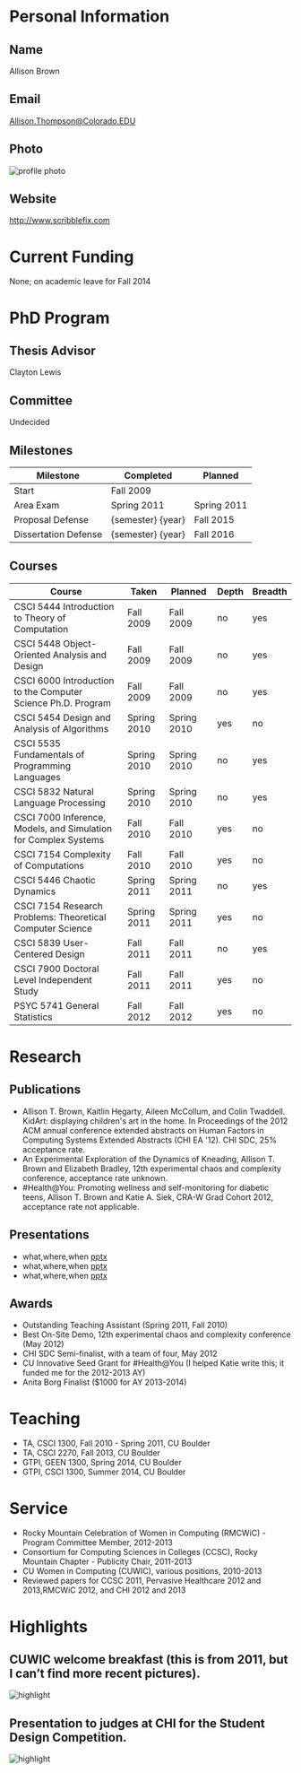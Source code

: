 ﻿

# Personal Information

## Name
Allison Brown

## Email
Allison.Thompson@Colorado.EDU

## Photo
![profile photo](files/1eZDCqevYqevdzWErsbRLuNEYI3K_KpIxHUoD78Whff0-photo-0.png)

## Website
http://www.scribblefix.com

# Current Funding
None; on academic leave for Fall 2014

# PhD Program

## Thesis Advisor
Clayton Lewis

## Committee
Undecided

## Milestones

| Milestone            | Completed         | Planned           |         
| -------------------- | ----------------- | ----------------- |
| Start                | Fall 2009     |                   |
| Area Exam            | Spring 2011   | Spring 2011   |
| Proposal Defense     | {semester} {year} | Fall 2015     |
| Dissertation Defense | {semester} {year} | Fall 2016     |

## Courses

| Course           							| Taken                 | Planned         | Depth | Breadth | 
| --------------------------------------------------------------------- | --------------------- | --------------- | ----- | ------- |
| CSCI 5444 Introduction to Theory of Computation 			| Fall 2009		| Fall 2009   | no  | yes   |
| CSCI 5448 Object-Oriented Analysis and Design			| Fall 2009 	| Fall 2009   | no  | yes   |
| CSCI 6000 Introduction to the Computer Science Ph.D. Program 	| Fall 2009 	| Fall 2009   | no  | yes   |
| CSCI 5454 Design and Analysis of Algorithms 			| Spring 2010 	| Spring 2010 | yes | no    |	
| CSCI 5535 Fundamentals of Programming Languages 			| Spring 2010 	| Spring 2010 | no  | yes   |	
| CSCI 5832 Natural Language Processing 				| Spring 2010 	| Spring 2010 | no  | yes    |	
| CSCI 7000 Inference, Models, and Simulation for Complex Systems 	| Fall 2010 	| Fall 2010   | yes | no    |
| CSCI 7154 Complexity of Computations 				| Fall 2010 	| Fall 2010   | yes | no    |
| CSCI 5446 Chaotic Dynamics	 				| Spring 2011 	| Spring 2011 | no  | yes   |	
| CSCI 7154 Research Problems: Theoretical Computer Science 	| Spring 2011 	| Spring 2011 | yes | no    |	
| CSCI 5839 User-Centered Design 					| Fall 2011 	| Fall 2011   | no  | yes   |		
| CSCI 7900 Doctoral Level Independent Study 			| Fall 2011 	| Fall 2011   | yes | no    |
| PSYC 5741 General Statistics 					| Fall 2012 	| Fall 2012   | yes | no    |

# Research

## Publications


* Allison T. Brown, Kaitlin Hegarty, Aileen McCollum, and Colin Twaddell. KidArt: displaying children's art in the home. In Proceedings of the 2012 ACM annual conference extended abstracts on Human Factors in Computing Systems Extended Abstracts (CHI EA '12). CHI SDC, 25% acceptance rate.
* An Experimental Exploration of the Dynamics of Kneading, Allison T. Brown and Elizabeth Bradley, 12th experimental chaos and complexity conference, acceptance rate unknown.
* #Health@You: Promoting wellness and self-monitoring for diabetic teens, Allison T. Brown and Katie A. Siek, CRA-W Grad Cohort 2012, acceptance rate not applicable.


## Presentations

* what,where,when [pptx](files/presentation-file.pptx)
* what,where,when [pptx](files/presentation-file.pptx)
* what,where,when [pptx](files/presentation-file.pptx)
      
## Awards

* Outstanding Teaching Assistant (Spring 2011, Fall 2010)
* Best On-Site Demo, 12th experimental chaos and complexity conference (May 2012)
* CHI SDC Semi-finalist, with a team of four, May 2012
* CU Innovative Seed Grant for #Health@You (I helped Katie write this; it funded me for the 2012-2013 AY)
* Anita Borg Finalist ($1000 for AY 2013-2014)


# Teaching

* TA, CSCI 1300, Fall 2010 - Spring 2011, CU Boulder
* TA, CSCI 2270, Fall 2013, CU Boulder
* GTPI, GEEN 1300, Spring 2014, CU Boulder
* GTPI, CSCI 1300, Summer 2014, CU Boulder

# Service

* Rocky Mountain Celebration of Women in Computing (RMCWiC) - Program Committee Member, 2012-2013
* Consortium for Computing Sciences in Colleges (CCSC), Rocky Mountain Chapter - Publicity Chair, 2011-2013
* CU Women in Computing (CUWIC), various positions, 2010-2013
* Reviewed papers for CCSC 2011, Pervasive Healthcare 2012 and 2013,RMCWiC 2012, and CHI 2012 and 2013

# Highlights

## CUWIC welcome breakfast (this is from 2011, but I can’t find more recent pictures).
![highlight](files/1eZDCqevYqevdzWErsbRLuNEYI3K_KpIxHUoD78Whff0-highlight0-0.png)


## Presentation to judges at CHI for the Student Design Competition.
![highlight](files/1eZDCqevYqevdzWErsbRLuNEYI3K_KpIxHUoD78Whff0-highlight1-0.png)

